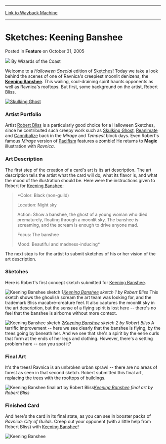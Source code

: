 
---
[Link to Wayback Machine](https://web.archive.org/web/20210429042008/https://magic.wizards.com/en/articles/archive/feature/sketches-keening-banshee-2005-10-31)

[_metadata_:author]:- "Wizards of the Coast"
[_metadata_:description]:- "Welcome to a Halloween Special edition of Sketches! Today we take a look behind the scenes of one of Ravnica's creepiest moonlit denizens, the Keening Banshee. This wailing, soul-draining spirit haunts opponents as well as Ravnica's rooftops. But first, some background on the artist, Robert Bliss. Artist Portfolio Artist Robert Bliss is a particularly good choice for a"
[_metadata_:generator]:- "Drupal 7 (http://drupal.org)"
[_metadata_:node]:- "598106"
[_metadata_:publish_date]:- "2005-10-31"
[_metadata_:source]:- "div-main-content"
[_metadata_:title]:- "Sketches: Keening Banshee"
[_metadata_:wayback_capture_timestamp]:- "2021-04-29 04:20:08"
[_metadata_:wayback_raw_url]:- "https://web.archive.org/web/20210429042008id_/https://magic.wizards.com/en/articles/archive/feature/sketches-keening-banshee-2005-10-31"
[_metadata_:wayback_url]:- "https://magic.wizards.com/en/articles/archive/feature/sketches-keening-banshee-2005-10-31"
---


Sketches: Keening Banshee
=========================



 Posted in **Feature**
 on October 31, 2005 






![](https://media.magic.wizards.com/styles/auth_small/public/images/person/wizards_author.jpg)
By Wizards of the Coast












Welcome to a *Halloween Special* edition of [Sketches](http://archive.wizards.com/default.asp?x=mtgcom/fullarchive&tablefilter=sketches:)! Today we take a look behind the scenes of one of Ravnica's creepiest moonlit denizens, the **[Keening Banshee](http://gatherer.wizards.com/Pages/Card/Details.aspx?name=Keening+Banshee)**. This wailing, soul-draining spirit haunts opponents as well as Ravnica's rooftops. But first, some background on the artist, Robert Bliss.


[![Skulking Ghost](https://web.archive.org/web/20210430005340im_/http://archive.wizards.com/global/images/mtgcom_arcana_938_pic1_en.jpg)](http://gatherer.wizards.com/Pages/Card/Details.aspx?&name=Skulking%2BGhost)


### Artist Portfolio


Artist [Robert Bliss](http://gatherer.wizards.com/?first=1&last=100&term=Robert+Bliss&Field_Name=on&Field_Rules=on&Field_Type=on&Field_Artist=on&setfilter=Allsets&colorfilter=All&typefilter=All&output=summary&sort=name) is a particularly good choice for a Halloween Sketches, since he contributed such creepy work such as [Skulking Ghost](http://gatherer.wizards.com/Pages/Card/Details.aspx?name=Skulking+Ghost), [Reanimate](http://gatherer.wizards.com/Pages/Card/Details.aspx?name=Reanimate) and [Cannibalize](http://gatherer.wizards.com/Pages/Card/Details.aspx?name=Cannibalize) back in the *Mirage* and *Tempest* block days. Even Robert's famous *Mirage* version of [Pacifism](http://gatherer.wizards.com/Pages/Card/Details.aspx?&name=Pacifism) features a zombie! He returns to **Magic** illustration with *Ravnica*.


### Art Description


The first step of the creation of a card's art is its art description. The art description tells the artist what the card will do, what its flavor is, and what the mood of the illustration should be. Here were the instructions given to Robert for [Keening Banshee](http://gatherer.wizards.com/Pages/Card/Details.aspx?name=Keening+Banshee):



> *Color: Black (non-guild)  
> 
> Location: Night sky  
> 
> Action: Show a banshee, the ghost of a young woman who died prematurely, floating through a moonlit sky. The banshee is screaming, and the scream is enough to drive anyone mad.  
> 
> Focus: The banshee  
> 
> Mood: Beautiful and madness-inducing*


The next step is for the artist to submit sketches of his or her vision of the art description.


### Sketches


Here is Robert's first concept sketch submitted for [Keening Banshee](http://gatherer.wizards.com/Pages/Card/Details.aspx?name=Keening+Banshee).


![Keening Banshee sketch 1](https://media.magic.wizards.com/image_legacy_migration/magic/images/mtgcom/arcana300/KeeningBanshee_sketch1.jpg)*[Keening Banshee](http://gatherer.wizards.com/Pages/Card/Details.aspx?name=Keening+Banshee) sketch 1 by Robert Bliss*
This sketch shows the ghoulish scream the art team was looking for, and the trademark Bliss macabre-creature feel. It also captures the moonlit sky in the art description, but the sense of a flying spirit is lost here -- there's no feel that the banshee is airborne without more context.


![Keening Banshee sketch 2](https://media.magic.wizards.com/image_legacy_migration/magic/images/mtgcom/arcana300/KeeningBanshee_sketch2.jpg)*[Keening Banshee](http://gatherer.wizards.com/Pages/Card/Details.aspx?name=Keening+Banshee) sketch 2 by Robert Bliss*
A terrific improvement -- here we see clearly that the banshee is flying, by the trees going by beneath her. And we see that she's a spirit by the eerie curls that form at the ends of her legs and clothing. However, there's a setting problem here -- can you spot it?


### Final Art


It's the trees! Ravnica is an unbroken urban sprawl -- there are no areas of forest as seen in that second sketch. Robert submitted this final art, replacing the trees with the rooftops of buildings.


![Keening Banshee final art by Robert Bliss](https://media.magic.wizards.com/image_legacy_migration/magic/images/mtgcom/arcana300/KeeningBanshee_final.jpg)*[Keening Banshee](http://gatherer.wizards.com/Pages/Card/Details.aspx?name=Keening+Banshee) final art by Robert Bliss*
### Finished Card


And here's the card in its final state, as you can see in booster packs of *Ravnica: City of Guilds*. Creep out your opponent (with a little help from Robert Bliss) with [Keening Banshee](http://gatherer.wizards.com/Pages/Card/Details.aspx?name=Keening+Banshee)!



![Keening Banshee](http://gatherer.wizards.com/Handlers/Image.ashx?type=card&name=Keening+Banshee)







